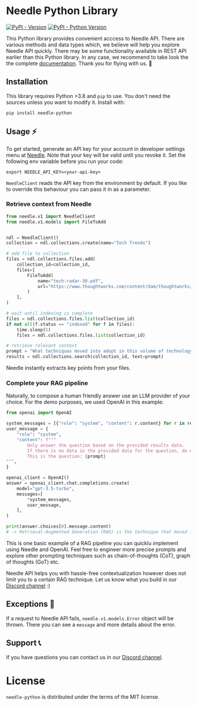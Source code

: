 # Needle Python Library

[![PyPI - Version](https://img.shields.io/pypi/v/needle-python.svg)](https://pypi.org/project/needle-python)
[![PyPI - Python Version](https://img.shields.io/pypi/pyversions/needle-python.svg)](https://pypi.org/project/needle-python)

This Python library provides convenient acccess to Needle API. There are various methods and data types which, we believe will help you explore Needle API quickly. There may be some functionality available in REST API earlier than this Python library. In any case, we recommend to take look the the complete [documentation](https://docs.needle-ai.com). Thank you for flying with us. 🚀

## Installation

This library requires Python >3.8 and `pip` to use. You don't need the sources unless you want to modify it. Install with:

```
pip install needle-python
```

## Usage ⚡️

To get started, generate an API key for your account in developer settings menu at [Needle](https://needle-ai.com). Note that your key will be valid until you revoke it. Set the following env variable before you run your code:

```
export NEEDLE_API_KEY=<your-api-key>
```

`NeedleClient` reads the API key from the environment by default. If you like to override this behaviour you can pass it in as a parameter. 

### Retrieve context from Needle

```python
from needle.v1 import NeedleClient
from needle.v1.models import FileToAdd


ndl = NeedleClient()
collection = ndl.collections.create(name="Tech Trends")

# add file to collection
files = ndl.collections.files.add(
    collection_id=collection_id,
    files=[
        FileToAdd(
            name="tech-radar-30.pdf",
            url="https://www.thoughtworks.com/content/dam/thoughtworks/documents/radar/2024/04/tr_technology_radar_vol_30_en.pdf",
        )
    ],
)

# wait until indexing is complete
files = ndl.collections.files.list(collection_id)
if not all(f.status == "indexed" for f in files):
    time.sleep(5)
    files = ndl.collections.files.list(collection_id)

# retrieve relevant context
prompt = "What techniques moved into adopt in this volume of technology radar?"
results = ndl.collections.search(collection_id, text=prompt)
```

Needle instantly extracts key points from your files.

### Complete your RAG pipeline

Naturally, to compose a human friendly answer use an LLM provider of your choice. For the demo purposes, we used OpenAI in this example:

```python
from openai import OpenAI

system_messages = [{"role": "system", "content": r.content} for r in results] # results from Needle
user_message = {
    "role": "system",
    "content": f"""
        Only answer the question based on the provided results data. 
        If there is no data in the provided data for the question, do not try to generate an answer.
        This is the question: {prompt}
""",
}

openai_client = OpenAI()
answer = openai_client.chat.completions.create(
    model="gpt-3.5-turbo",
    messages=[
        *system_messages,
        user_message,
    ],
)

print(answer.choices[0].message.content)
# -> Retrieval-Augmented Generation (RAG) is the technique that moved into "Adopt" in this volume of the Technology Radar.
```

This is one basic example of a RAG pipeline you can quicklu implement using Needle and OpenAI. Feel free to engineer more precise prompts and explore other prompting techniques such as chain-of-thoughts (CoT), graph of thoughts (GoT) etc. 

Needle API helps you with hassle-free contextualization however does not limit you to a certain RAG technique. Let us know what you build in our [Discord channel](https://discord.gg/JzJcHgTyZx) :)

## Exceptions 🧨

If a request to Needle API fails, `needle.v1.models.Error` object will be thrown. There you can see a `message` and more details about the error.

## Support 📞

If you have questions you can contact us in our [Discord channel](https://discord.gg/JzJcHgTyZx). 

# License

`needle-python` is distributed under the terms of the MIT license.
